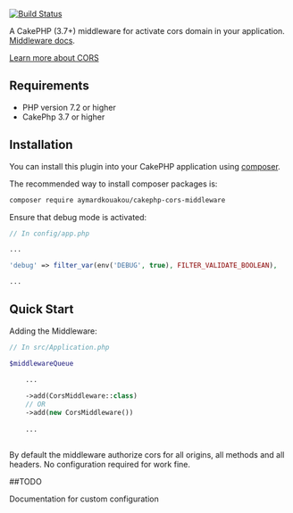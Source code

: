 [![Build Status](https://travis-ci.com/aymeekouakou/cakephp-cors-middleware.svg?branch=master)](https://travis-ci.com/aymeekouakou/cakephp-cors-middleware)

A CakePHP (3.7+) middleware for activate cors domain in your application. [Middleware docs](https://book.cakephp.org/3.0/en/controllers/middleware.html).

[Learn more about CORS](https://developer.mozilla.org/en-US/docs/Web/HTTP/CORS)

## Requirements

- PHP version 7.2 or higher
- CakePhp 3.7 or higher

## Installation

You can install this plugin into your CakePHP application using [composer](http://getcomposer.org).

The recommended way to install composer packages is:

```bash
composer require aymardkouakou/cakephp-cors-middleware
```

Ensure that debug mode is activated:
```php
// In config/app.php

...

'debug' => filter_var(env('DEBUG', true), FILTER_VALIDATE_BOOLEAN),

...
```

## Quick Start

Adding the Middleware:

```php
// In src/Application.php

$middlewareQueue

    ...
    
    ->add(CorsMiddleware::class)
    // OR 
    ->add(new CorsMiddleware())
    
    ...
    
```

By default the middleware authorize cors for all origins, all methods and all headers. No configuration required for work fine.

##TODO

 Documentation for custom configuration